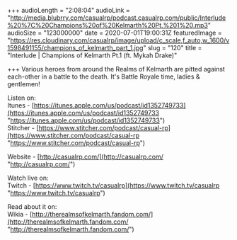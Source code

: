 +++
audioLength = "2:08:04"
audioLink = "http://media.blubrry.com/casualrp/podcast.casualrp.com/public/Interlude%20%7C%20Champions%20of%20Kelmarth%20Pt.%201%20.mp3"
audioSize = "123000000"
date = 2020-07-01T19:00:31Z
featuredImage = "https://res.cloudinary.com/casualrp/image/upload/c_scale,f_auto,w_1600/v1598491155/champions_of_kelmarth_part_1.jpg"
slug = "120"
title = "Interlude | Champions of Kelmarth Pt.1 (ft. Mykah Drake)"

+++
Various heroes from around the Realms of Kelmarth are pitted against each-other in a battle to the death. It's Battle Royale time, ladies & gentlemen!  
  
Listen on:   
Itunes - [https://itunes.apple.com/us/podcast/id1352749733](https://itunes.apple.com/us/podcast/id1352749733 "https://itunes.apple.com/us/podcast/id1352749733")   
Stitcher - [https://www.stitcher.com/podcast/casual-rp](https://www.stitcher.com/podcast/casual-rp "https://www.stitcher.com/podcast/casual-rp")

Website - [http://casualrp.com/](http://casualrp.com/ "http://casualrp.com/") 

Watch live on:   
Twitch - [https://www.twitch.tv/casualrp](https://www.twitch.tv/casualrp "https://www.twitch.tv/casualrp") 

Read about it on:   
Wikia - [http://therealmsofkelmarth.fandom.com/](http://therealmsofkelmarth.fandom.com/ "http://therealmsofkelmarth.fandom.com/")